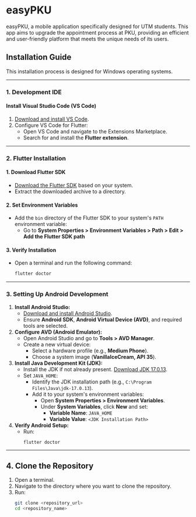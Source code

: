 # easyPKU

easyPKU, a mobile application specifically designed for UTM students. This app aims to upgrade the appointment process at PKU, providing an efficient and user-friendly platform that meets the unique needs of its users.

## Installation Guide

This installation process is designed for Windows operating systems.

---

### 1. Development IDE

#### Install Visual Studio Code (VS Code)
1. [Download and install VS Code](https://code.visualstudio.com/).
2. Configure VS Code for Flutter:
   - Open VS Code and navigate to the Extensions Marketplace.
   - Search for and install the **Flutter extension**.

---

### 2. Flutter Installation

#### 1. Download Flutter SDK
- [Download the Flutter SDK](https://docs.flutter.dev/get-started/install) based on your system.
- Extract the downloaded archive to a directory.

#### 2. Set Environment Variables
- Add the `bin` directory of the Flutter SDK to your system's `PATH` environment variable:
  - Go to **System Properties > Environment Variables > Path > Edit > Add the Flutter SDK path** 

#### 3. Verify Installation
- Open a terminal and run the following command:
  ```bash
  flutter doctor

---

### 3. Setting Up Android Development
1. **Install Android Studio:**
   - [Download and install Android Studio](https://developer.android.com/studio).
   - Ensure **Android SDK**, **Android Virtual Device (AVD)**, and required tools are selected.
2. **Configure AVD (Android Emulator):**
   - Open Android Studio and go to **Tools > AVD Manager**.
   - Create a new virtual device:
     - Select a hardware profile (e.g., **Medium Phone**).
     - Choose a system image (**VanillaIceCream, API 35**).
3. **Install Java Development Kit (JDK):**
   - Install the JDK if not already present. [Download JDK 17.0.13](https://www.oracle.com/java/technologies/javase-jdk17-downloads.html).
   - Set `JAVA_HOME`:
     - Identify the JDK installation path (e.g., `C:\Program Files\Java\jdk-17.0.13`).
     - Add it to your system's environment variables:
       - Open **System Properties > Environment Variables**.
       - Under **System Variables**, click **New** and set:
         - **Variable Name**: `JAVA_HOME`
         - **Variable Value**: `<JDK Installation Path>`
4. **Verify Android Setup:**
   - Run:
     ```bash
     flutter doctor
     ```

---

## 4. Clone the Repository
1. Open a terminal.
2. Navigate to the directory where you want to clone the repository.
3. Run:
   ```bash
   git clone <repository_url>
   cd <repository_name>

